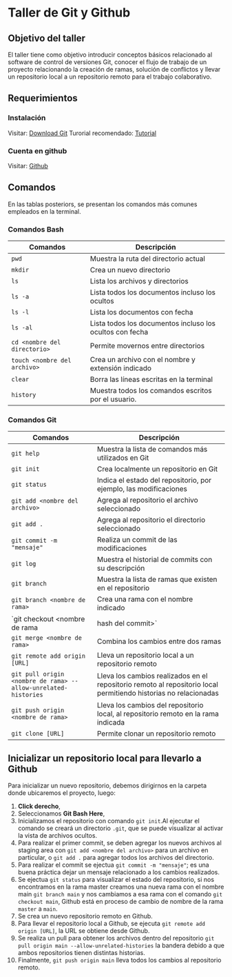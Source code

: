 # Taller de Git y Github


## Objetivo del taller
El taller tiene como objetivo introducir conceptos básicos relacionado al software de control de versiones Git, conocer el flujo de trabajo de un proyecto relacionando la creación de ramas, solución de conflictos y llevar un repositorio local a un repositorio remoto para el trabajo colaborativo.

## Requerimientos 
### Instalación
Visitar: [Download Git](https://git-scm.com/downloads)
Turorial recomendado: [Tutorial](https://myhanoli.com/2018/08/25/5-pasos-para-instalar-git-en-windows/)

### Cuenta en github
Visitar: [Github](https://github.com/)

## Comandos
En las tablas posteriors, se presentan los comandos más comunes empleados en la terminal.

### Comandos Bash
|Comandos|Descripción|
|--|--|
|`pwd`|Muestra la ruta del directorio actual|
|`mkdir`|Crea un nuevo directorio|
|`ls`|Lista los archivos y directorios|
|`ls -a`|Lista todos los documentos incluso los ocultos|
|`ls -l`|Lista los documentos con fecha|
|`ls -al`|Lista todos los documentos incluso los ocultos con fecha|
|`cd <nombre del directorio>`|Permite movernos entre directorios|
|`touch <nombre del archivo>`|Crea un archivo con el nombre y extensión indicado|
|`clear`|Borra las líneas escritas en la terminal|
|`history`|Muestra todos los comandos escritos por el usuario.|

### Comandos Git
|Comandos|Descripción|
|--|--|
|`git help`|Muestra la lista de comandos más utilizados en Git|
|`git init`|Crea localmente un repositorio en Git|
|`git status`|Indica el estado del repositorio, por ejemplo, las modificaciones|
|`git add <nombre del archivo>`|Agrega al repositorio el archivo seleccionado|
|`git add .`|Agrega al repositorio el directorio seleccionado|
|`git commit -m "mensaje"`|Realiza un commit de las modificaciones|
|`git log`|Muestra el historial de commits con su descripción|
|`git branch`|Muestra la lista de ramas que existen en el repositorio|
|`git branch <nombre de rama>`|Crea una rama con el nombre indicado|
|`git checkout <nombre de rama | hash del commit>`|Permite moverse entre ramas o entre commits	|
|`git merge <nombre de rama>`|Combina los cambios entre dos ramas|
|`git remote add origin [URL]`|Lleva un repositorio local a un repositorio remoto|
|`git pull origin <nombre de rama> --allow-unrelated-histories`|Lleva los cambios realizados en el repositorio remoto al repositorio local permitiendo historias no relacionadas|
|`git push origin <nombre de rama>`|Lleva los cambios del repositorio local, al repositorio remoto en la rama indicada|
|`git clone [URL]`|Permite clonar un repositorio remoto|

## Inicializar un repositorio local para llevarlo a Github
Para inicializar un nuevo repositorio, debemos dirigirnos en la carpeta donde ubicaremos el proyecto, luego:

 1. **Click derecho**, 
 2. Seleccionamos **Git Bash Here**, 
 3. Inicializamos el repositorio con comando `git init`.Al ejecutar el comando se creará un directorio `.git`, que se puede visualizar al activar la vista de archivos ocultos.
4.  Para realizar el primer commit, se deben agregar los nuevos archivos al staging area con `git add <nombre del archivo>` para un archivo en particular, o `git add .` para agregar todos los archivos del directorio.
5. Para realizar el commit se ejectua `git commit -m "mensaje"`; es una buena práctica dejar un mensaje relacionado a los cambios realizados.
6. Se ejectua `git status` para visualizar el estado del repositorio, si nos encontramos en la rama master creamos una nueva rama con el nombre main `git branch main` y nos cambiamos a esa rama con el comando `git checkout main`, Github está en proceso de cambio de nombre de la rama `master` a `main`.
7. Se crea un nuevo repositorio remoto en Github.
8. Para llevar el repositorio local a Github, se ejecuta `git remote add origin [URL]`, la URL se obtiene desde Github.
9. Se realiza un pull para obtener los archivos dentro del repositorio `git pull origin main --allow-unrelated-histories` la bandera debido a que ambos repositorios tienen distintas historias.
10. Finalmente, `git push origin main` lleva todos los cambios al repositorio remoto.

